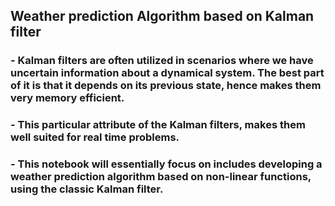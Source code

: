 ## Weather prediction Algorithm based on Kalman filter
### - Kalman filters are often utilized in scenarios where we have uncertain information about a dynamical system. The best part of it is that it depends on its previous state, hence makes them very memory efficient.
### - This particular attribute of the Kalman filters, makes them well suited for real time problems.
### - This notebook will essentially focus on includes developing a weather prediction algorithm based on non-linear functions, using the classic Kalman filter.
